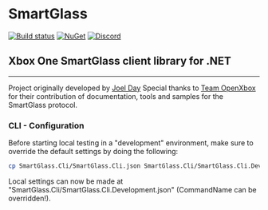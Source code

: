 # SmartGlass

[![Build status](https://ci.appveyor.com/api/projects/status/3tgnu214x6qd87so?svg=true)](https://ci.appveyor.com/project/tuxuser/xbox-smartglass-csharp)
[![NuGet](https://img.shields.io/nuget/v/OpenXbox.SmartGlass.svg)](https://www.nuget.org/packages/OpenXbox.SmartGlass)
[![Discord](https://img.shields.io/badge/discord-OpenXbox-blue.svg)](https://discord.gg/E8kkJhQ)

## Xbox One SmartGlass client library for .NET

---

Project originally developed by [Joel Day](https://github.com/joelday)
Special thanks to [Team OpenXbox](https://github.com/openxbox) for their
contribution of documentation, tools and samples for the SmartGlass protocol.

### CLI - Configuration

Before starting local testing in a "development" environment, make sure to override the default settings by doing the following:

```Bash
cp SmartGlass.Cli/SmartGlass.Cli.json SmartGlass.Cli/SmartGlass.Cli.Development.json
```

Local settings can now be made at "SmartGlass.Cli/SmartGlass.Cli.Development.json" (CommandName can be overridden!).
